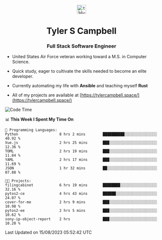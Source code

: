 <p align="center">
<a href="https://www.linkedin.com/in/t36campbell" target="blank"><img align="center" src="https://ik.imagekit.io/t36campbell/Portfolio/linkedin.png.original_m8bbGgPh6.png" alt="t36campbell" height="30" width="30" /></a>
</p>
<h1 align="center">Tyler S Campbell</h1>
<h3 align="center">Full Stack Software Engineer</h3>

* United States Air Force veteran working toward a M.S. in Computer Science.

* Quick study, eager to cultivate the skills needed to become an elite developer.

* Currently automating my life with **Ansible** and teaching myself **Rust**

* All of my projects are available at [https://tylercampbell.space/](https://tylercampbell.space/)

<!--START_SECTION:waka-->
![Code Time](http://img.shields.io/badge/Code%20Time-2%2C697%20hrs%2033%20mins-blue)

📊 **This Week I Spent My Time On** 

```text
💬 Programming Languages: 
Python                   8 hrs 2 mins        ██████████░░░░░░░░░░░░░░░   40.92 % 
Vue.js                   2 hrs 25 mins       ███░░░░░░░░░░░░░░░░░░░░░░   12.36 % 
TOML                     2 hrs 19 mins       ███░░░░░░░░░░░░░░░░░░░░░░   11.84 % 
YAML                     2 hrs 17 mins       ███░░░░░░░░░░░░░░░░░░░░░░   11.69 % 
JSON                     1 hr 32 mins        ██░░░░░░░░░░░░░░░░░░░░░░░   07.88 % 

🐱‍💻 Projects: 
filingcabinet            6 hrs 19 mins       ████████░░░░░░░░░░░░░░░░░   32.16 % 
pytos2-ce                4 hrs 43 mins       ██████░░░░░░░░░░░░░░░░░░░   24.07 % 
cover-for-me             2 hrs 9 mins        ███░░░░░░░░░░░░░░░░░░░░░░   10.98 % 
pytos2-ee                2 hrs 5 mins        ███░░░░░░░░░░░░░░░░░░░░░░   10.62 % 
sony-ip-object-report    2 hrs               ███░░░░░░░░░░░░░░░░░░░░░░   10.20 % 
```


 Last Updated on 15/08/2023 05:52:42 UTC
<!--END_SECTION:waka-->
